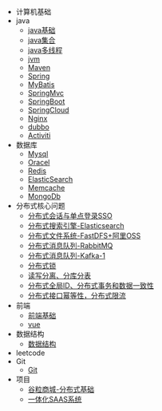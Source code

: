 * 计算机基础
* java
	* [java基础](./docs/java基础.md)
	* [java集合](./docs/java集合.md)
	* [java多线程](.docs)
	* [jvm](.docs)
	* [Maven](./docs/Maven.md)
	* [Spring](.docs/Spring/md)
	* [MyBatis](.docs/MyBatis.md)
	* [SpringMvc](.docs/SpringMvc.md)
	* [SpringBoot](./docs/SpringBoot.md)
	* [SpringCloud](.docs)
	* [Nginx](./docs/Nginx.md)
	* [dubbo](.docs)
	* [Activiti](./docs/Activiti.md)
* 数据库
	* [Mysql](.docs)
	* [Oracel](.docs)
	* [Redis](./docs/Redis.md)
	* [ElasticSearch](.docs)
	* [Memcache](.docs)
	* [MongoDb](.docs)
* 分布式核心问题 
    * [分布式会话与单点登录SSO](./docs/session&sso.md)
    * [分布式搜索引擎-Elasticsearch](./docs/Elasticsearch.md)
    * [分布式文件系统-FastDFS+阿里OSS](.docs)
    * [分布式消息队列-RabbitMQ](.docs)
    * [ 分布式消息队列-Kafka-1](.docs)
    * [分布式锁](.docs)
    * [读写分离、分库分表](.docs)
    * [分布式全局ID、分布式事务和数据一致性](.docs)
    * [分布式接口幂等性，分布式限流](.docs)
* 前端
	* [前端基础](./docs/front.md)
	* [vue](./docs/Vue.md)
* 数据结构 
    * [数据结构](./docs/DataStructure.md)
* leetcode
* Git
	* [Git](./docs/Git.md)
* 项目
	* [谷粒商城-分布式基础](./docs/gulimall_base.md)
	* [一体化SAAS系统](./docs/saas.md)




